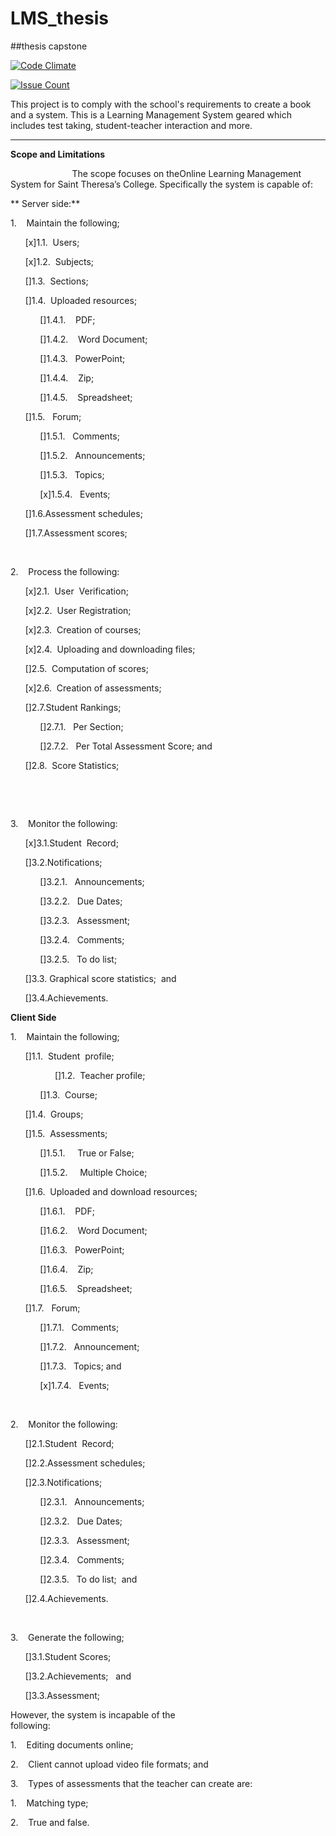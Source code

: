 # LMS_thesis
##thesis capstone

[![Code Climate](https://codeclimate.com/github/nicoleCamoro/LMS_thesis/badges/gpa.svg)](https://codeclimate.com/github/nicoleCamoro/LMS_thesis)

[![Issue Count](https://codeclimate.com/github/nicoleCamoro/LMS_thesis/badges/issue_count.svg)](https://codeclimate.com/github/nicoleCamoro/LMS_thesis)

This project is to comply with the school's requirements to create a book and a system.
This is a Learning Management System geared which includes test taking, student-teacher interaction and more.

_____________

**Scope and Limitations**

                         The scope focuses on theOnline Learning Management System for
Saint Theresa’s College. Specifically the system is capable of:

** Server side:**

1.   
Maintain the following;

&nbsp;&nbsp;&nbsp;&nbsp;&nbsp;&nbsp;[x]1.1.  Users;

&nbsp;&nbsp;&nbsp;&nbsp;&nbsp;&nbsp;[x]1.2.  Subjects;

&nbsp;&nbsp;&nbsp;&nbsp;&nbsp;&nbsp;[]1.3.  Sections;

&nbsp;&nbsp;&nbsp;&nbsp;&nbsp;&nbsp;[]1.4.  Uploaded resources;

&nbsp;&nbsp;&nbsp;&nbsp;&nbsp;&nbsp;&nbsp;&nbsp;&nbsp;&nbsp;&nbsp;&nbsp;[]1.4.1.  
 PDF;

&nbsp;&nbsp;&nbsp;&nbsp;&nbsp;&nbsp;&nbsp;&nbsp;&nbsp;&nbsp;&nbsp;&nbsp;[]1.4.2.  
 Word Document;

&nbsp;&nbsp;&nbsp;&nbsp;&nbsp;&nbsp;&nbsp;&nbsp;&nbsp;&nbsp;&nbsp;&nbsp;[]1.4.3.  
PowerPoint;

&nbsp;&nbsp;&nbsp;&nbsp;&nbsp;&nbsp;&nbsp;&nbsp;&nbsp;&nbsp;&nbsp;&nbsp;[]1.4.4.  
 Zip;

&nbsp;&nbsp;&nbsp;&nbsp;&nbsp;&nbsp;&nbsp;&nbsp;&nbsp;&nbsp;&nbsp;&nbsp;[]1.4.5.  
 Spreadsheet;

&nbsp;&nbsp;&nbsp;&nbsp;&nbsp;&nbsp;[]1.5.  
Forum;

&nbsp;&nbsp;&nbsp;&nbsp;&nbsp;&nbsp;&nbsp;&nbsp;&nbsp;&nbsp;&nbsp;&nbsp;[]1.5.1.  
Comments;

&nbsp;&nbsp;&nbsp;&nbsp;&nbsp;&nbsp;&nbsp;&nbsp;&nbsp;&nbsp;&nbsp;&nbsp;[]1.5.2.  
Announcements;

&nbsp;&nbsp;&nbsp;&nbsp;&nbsp;&nbsp;&nbsp;&nbsp;&nbsp;&nbsp;&nbsp;&nbsp;[]1.5.3.  
Topics;

&nbsp;&nbsp;&nbsp;&nbsp;&nbsp;&nbsp;&nbsp;&nbsp;&nbsp;&nbsp;&nbsp;&nbsp;[x]1.5.4.  
Events;

&nbsp;&nbsp;&nbsp;&nbsp;&nbsp;&nbsp;[]1.6.Assessment
schedules; 

&nbsp;&nbsp;&nbsp;&nbsp;&nbsp;&nbsp;[]1.7.Assessment
scores;

 

2.   
Process the following:

&nbsp;&nbsp;&nbsp;&nbsp;&nbsp;&nbsp;[x]2.1.  User  Verification;

&nbsp;&nbsp;&nbsp;&nbsp;&nbsp;&nbsp;[x]2.2.  User
Registration;

&nbsp;&nbsp;&nbsp;&nbsp;&nbsp;&nbsp;[x]2.3.  Creation
of courses;

&nbsp;&nbsp;&nbsp;&nbsp;&nbsp;&nbsp;[x]2.4.  Uploading
and downloading files;

&nbsp;&nbsp;&nbsp;&nbsp;&nbsp;&nbsp;[]2.5.  Computation
of scores;

&nbsp;&nbsp;&nbsp;&nbsp;&nbsp;&nbsp;[x]2.6.  Creation
of assessments;

&nbsp;&nbsp;&nbsp;&nbsp;&nbsp;&nbsp;[]2.7.Student Rankings;

&nbsp;&nbsp;&nbsp;&nbsp;&nbsp;&nbsp;&nbsp;&nbsp;&nbsp;&nbsp;&nbsp;&nbsp;[]2.7.1.  
Per Section;

&nbsp;&nbsp;&nbsp;&nbsp;&nbsp;&nbsp;&nbsp;&nbsp;&nbsp;&nbsp;&nbsp;&nbsp;[]2.7.2.  
Per Total Assessment Score; and

&nbsp;&nbsp;&nbsp;&nbsp;&nbsp;&nbsp;[]2.8.  Score Statistics;

 

 

3.   
Monitor the following:

&nbsp;&nbsp;&nbsp;&nbsp;&nbsp;&nbsp;[x]3.1.Student  Record;

&nbsp;&nbsp;&nbsp;&nbsp;&nbsp;&nbsp;[]3.2.Notifications;

&nbsp;&nbsp;&nbsp;&nbsp;&nbsp;&nbsp;&nbsp;&nbsp;&nbsp;&nbsp;&nbsp;&nbsp;[]3.2.1.  
Announcements;

&nbsp;&nbsp;&nbsp;&nbsp;&nbsp;&nbsp;&nbsp;&nbsp;&nbsp;&nbsp;&nbsp;&nbsp;[]3.2.2.  
Due Dates;

&nbsp;&nbsp;&nbsp;&nbsp;&nbsp;&nbsp;&nbsp;&nbsp;&nbsp;&nbsp;&nbsp;&nbsp;[]3.2.3.  
Assessment;

&nbsp;&nbsp;&nbsp;&nbsp;&nbsp;&nbsp;&nbsp;&nbsp;&nbsp;&nbsp;&nbsp;&nbsp;[]3.2.4.  
Comments;

&nbsp;&nbsp;&nbsp;&nbsp;&nbsp;&nbsp;&nbsp;&nbsp;&nbsp;&nbsp;&nbsp;&nbsp;[]3.2.5.  
To do list;

&nbsp;&nbsp;&nbsp;&nbsp;&nbsp;&nbsp;[]3.3. Graphical score statistics;  and

&nbsp;&nbsp;&nbsp;&nbsp;&nbsp;&nbsp;[]3.4.Achievements.

**Client Side**

1.   
Maintain the following;

&nbsp;&nbsp;&nbsp;&nbsp;&nbsp;&nbsp;[]1.1.  Student  profile;

&nbsp;&nbsp;&nbsp;&nbsp;&nbsp;&nbsp;&nbsp;&nbsp;&nbsp;&nbsp;&nbsp;&nbsp;&nbsp;&nbsp;&nbsp;&nbsp;&nbsp;&nbsp;[]1.2.  Teacher
profile;

&nbsp;&nbsp;&nbsp;&nbsp;&nbsp;&nbsp;&nbsp;&nbsp;&nbsp;&nbsp;&nbsp;&nbsp;[]1.3.  Course;

&nbsp;&nbsp;&nbsp;&nbsp;&nbsp;&nbsp;[]1.4.  Groups;

&nbsp;&nbsp;&nbsp;&nbsp;&nbsp;&nbsp;[]1.5.  Assessments;

&nbsp;&nbsp;&nbsp;&nbsp;&nbsp;&nbsp;&nbsp;&nbsp;&nbsp;&nbsp;&nbsp;&nbsp;[]1.5.1.    
True or False;

&nbsp;&nbsp;&nbsp;&nbsp;&nbsp;&nbsp;&nbsp;&nbsp;&nbsp;&nbsp;&nbsp;&nbsp;[]1.5.2.    
Multiple Choice;

&nbsp;&nbsp;&nbsp;&nbsp;&nbsp;&nbsp;[]1.6.  Uploaded and download
resources;

&nbsp;&nbsp;&nbsp;&nbsp;&nbsp;&nbsp;&nbsp;&nbsp;&nbsp;&nbsp;&nbsp;&nbsp;[]1.6.1.  
 PDF;

&nbsp;&nbsp;&nbsp;&nbsp;&nbsp;&nbsp;&nbsp;&nbsp;&nbsp;&nbsp;&nbsp;&nbsp;[]1.6.2.  
 Word Document;

&nbsp;&nbsp;&nbsp;&nbsp;&nbsp;&nbsp;&nbsp;&nbsp;&nbsp;&nbsp;&nbsp;&nbsp;[]1.6.3.  
PowerPoint;

&nbsp;&nbsp;&nbsp;&nbsp;&nbsp;&nbsp;&nbsp;&nbsp;&nbsp;&nbsp;&nbsp;&nbsp;[]1.6.4.  
 Zip;

&nbsp;&nbsp;&nbsp;&nbsp;&nbsp;&nbsp;&nbsp;&nbsp;&nbsp;&nbsp;&nbsp;&nbsp;[]1.6.5.  
 Spreadsheet;

&nbsp;&nbsp;&nbsp;&nbsp;&nbsp;&nbsp;[]1.7.  
Forum;

&nbsp;&nbsp;&nbsp;&nbsp;&nbsp;&nbsp;&nbsp;&nbsp;&nbsp;&nbsp;&nbsp;&nbsp;[]1.7.1.  
Comments;

&nbsp;&nbsp;&nbsp;&nbsp;&nbsp;&nbsp;&nbsp;&nbsp;&nbsp;&nbsp;&nbsp;&nbsp;[]1.7.2.  
Announcement;

&nbsp;&nbsp;&nbsp;&nbsp;&nbsp;&nbsp;&nbsp;&nbsp;&nbsp;&nbsp;&nbsp;&nbsp;[]1.7.3.  
Topics; and

&nbsp;&nbsp;&nbsp;&nbsp;&nbsp;&nbsp;&nbsp;&nbsp;&nbsp;&nbsp;&nbsp;&nbsp;[x]1.7.4.  
Events;

 

2.   
Monitor the following:

&nbsp;&nbsp;&nbsp;&nbsp;&nbsp;&nbsp;[]2.1.Student  Record;

&nbsp;&nbsp;&nbsp;&nbsp;&nbsp;&nbsp;[]2.2.Assessment
schedules; 

&nbsp;&nbsp;&nbsp;&nbsp;&nbsp;&nbsp;[]2.3.Notifications;

&nbsp;&nbsp;&nbsp;&nbsp;&nbsp;&nbsp;&nbsp;&nbsp;&nbsp;&nbsp;&nbsp;&nbsp;[]2.3.1.  
Announcements;

&nbsp;&nbsp;&nbsp;&nbsp;&nbsp;&nbsp;&nbsp;&nbsp;&nbsp;&nbsp;&nbsp;&nbsp;[]2.3.2.  
Due Dates;

&nbsp;&nbsp;&nbsp;&nbsp;&nbsp;&nbsp;&nbsp;&nbsp;&nbsp;&nbsp;&nbsp;&nbsp;[]2.3.3.  
Assessment;

&nbsp;&nbsp;&nbsp;&nbsp;&nbsp;&nbsp;&nbsp;&nbsp;&nbsp;&nbsp;&nbsp;&nbsp;[]2.3.4.  
Comments;

&nbsp;&nbsp;&nbsp;&nbsp;&nbsp;&nbsp;&nbsp;&nbsp;&nbsp;&nbsp;&nbsp;&nbsp;[]2.3.5.  
To do list;  and

&nbsp;&nbsp;&nbsp;&nbsp;&nbsp;&nbsp;[]2.4.Achievements.

 

3.   
Generate the following;

&nbsp;&nbsp;&nbsp;&nbsp;&nbsp;&nbsp;[]3.1.Student Scores;

&nbsp;&nbsp;&nbsp;&nbsp;&nbsp;&nbsp;[]3.2.Achievements;   and

&nbsp;&nbsp;&nbsp;&nbsp;&nbsp;&nbsp;[]3.3.Assessment;

However,
the system is incapable of the following:                                              

1.    Editing
documents online;

2.    Client
cannot upload video file formats; and

3.    Types
of assessments that the teacher can create are:

1.    Matching
type;

2.    True
and false.
